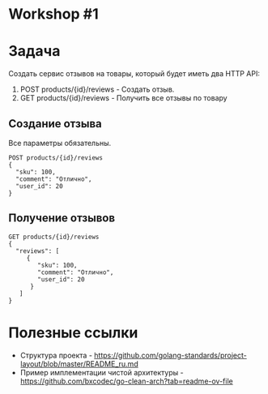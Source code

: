 # Workshop #1

# Задача

Создать сервис отзывов на товары, который будет иметь два HTTP API:

1. POST products/{id}/reviews - Создать отзыв.
2. GET products/{id}/reviews - Получить все отзывы по товару

## Создание отзыва

Все параметры обязательны.

```http request
POST products/{id}/reviews
{
  "sku": 100,
  "comment": "Отлично",
  "user_id": 20
}
```

## Получение отзывов

```http request
GET products/{id}/reviews
{
  "reviews": [
     {
        "sku": 100,
        "comment": "Отлично",
        "user_id": 20
      }
   ]
}
```

# Полезные ссылки
+ Структура проекта - https://github.com/golang-standards/project-layout/blob/master/README_ru.md  
+ Пример имплементации чистой архитектуры - https://github.com/bxcodec/go-clean-arch?tab=readme-ov-file